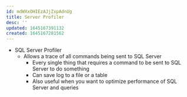 ```yaml
---
id: mdWXxOHIEzAJjZxpAdnUg
title: Server Profiler
desc: ''
updated: 1645167391132
created: 1645167281562
---
```


- SQL Server Profiler
  - Allows a trace of all commands being sent to SQL Server
    - Every single thing that requires a command to be sent to SQL Server to do something
    - Can save log to a file or a table
    - Also useful when you want to optimize performance of SQL Server and queries
